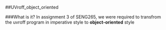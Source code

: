 ##UVroff_object_oriented

###What is it?
In assignment 3 of SENG265, we were required to transfrom the uvroff program in imperative style to **object-oriented** style
